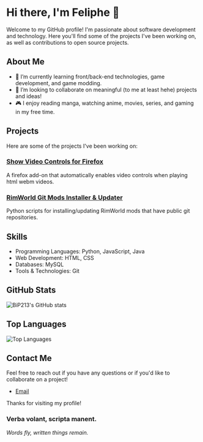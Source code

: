 # Hi there, I'm Feliphe 👋

Welcome to my GitHub profile! I'm passionate about software development and technology. Here you'll find some of the projects I've been working on, as well as contributions to open source projects.

## About Me

- 🌱 I’m currently learning front/back-end technologies, game development, and game modding.
- 👯 I’m looking to collaborate on meaningful (to me at least hehe) projects and ideas!
- 🎮 I enjoy reading manga, watching anime, movies, series, and gaming in my free time.

## Projects

Here are some of the projects I've been working on:

### [Show Video Controls for Firefox](https://github.com/FelipheMP/show-video-controls-firefox)
A firefox add-on that automatically enables video controls when playing html webm videos.

### [RimWorld Git Mods Installer & Updater](https://github.com/FelipheMP/rimworld_git_mods_installer_updater)
Python scripts for installing/updating RimWorld mods that have public git repositories.

## Skills

- Programming Languages: Python, JavaScript, Java
- Web Development: HTML, CSS
- Databases: MySQL
- Tools & Technologies: Git

## GitHub Stats

![BiP213's GitHub stats](https://github-readme-stats.vercel.app/api?username=FelipheMP&show_icons=true&theme=radical)

## Top Languages

![Top Languages](https://github-readme-stats.vercel.app/api/top-langs/?username=FelipheMP&layout=compact&theme=radical)

## Contact Me

Feel free to reach out if you have any questions or if you'd like to collaborate on a project!

- [Email](mailto:feliphemickael@proton.me)

Thanks for visiting my profile!  

### **Verba volant, scripta manent.**
*Words fly, written things remain.*
